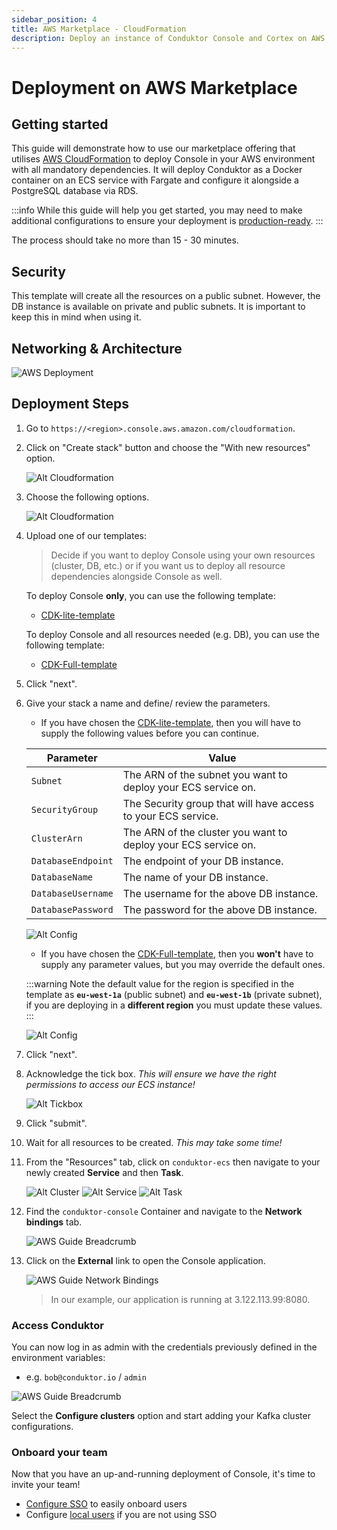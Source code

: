 ```yaml
---
sidebar_position: 4
title: AWS Marketplace - CloudFormation
description: Deploy an instance of Conduktor Console and Cortex on AWS via CloudFormation.
---
```


# Deployment on AWS Marketplace

## Getting started

This guide will demonstrate how to use our marketplace offering that utilises [AWS CloudFormation](https://aws.amazon.com/cloudformation/) to deploy Console in your AWS environment with all mandatory dependencies. It will deploy Conduktor as a Docker container on an ECS service with Fargate and configure it alongside a PostgreSQL database via RDS.

:::info
While this guide will help you get started, you may need to make additional configurations to ensure your deployment is [production-ready](/platform/get-started/installation/hardware/#production-requirements).
:::

The process should take no more than 15 - 30 minutes.

## Security

This template will create all the resources on a public subnet. However, the DB instance is available on private and public subnets. It is important to keep this in mind when using it.

## Networking & Architecture

![AWS Deployment](assets/conduktor.ecs.drawio.svg)

## Deployment Steps

1. Go to `https://<region>.console.aws.amazon.com/cloudformation`.

1. Click on "Create stack" button and choose the "With new resources" option.

    ![Alt Cloudformation](assets/cloudformation-guide-1.png)

1. Choose the following options.

    ![Alt Cloudformation](assets/cloudformation-guide-2.png)

1. Upload one of our templates:

    > Decide if you want to deploy Console using your own resources (cluster, DB, etc.) or if you want us to deploy all resource dependencies alongside Console as well.

    To deploy Console **only**, you can use the following template:

    - [CDK-lite-template](https://github.com/conduktor/quickstart-conduktor-cloudformation/blob/main/templates/CDK-lite-template.yaml)

    To deploy Console and all resources needed (e.g. DB), you can use the following template:

    - [CDK-Full-template](https://github.com/conduktor/quickstart-conduktor-cloudformation/blob/main/templates/CDK-full-template.yaml)

1. Click "next".

1. Give your stack a name and define/ review the parameters.

    - If you have chosen the [CDK-lite-template](https://github.com/conduktor/quickstart-conduktor-cloudformation/blob/main/templates/CDK-lite-template.yaml), then you will have to supply the following values before you can continue.

    | Parameter | Value |
    | -------- | ------- |
    | `Subnet` | The ARN of the subnet you want to deploy your ECS service on. |
    | `SecurityGroup` |  The Security group that will have access to your ECS service. |
    | `ClusterArn` | The ARN of the cluster you want to deploy your ECS service on. |
    | `DatabaseEndpoint` | The endpoint of your DB instance. |
    | `DatabaseName` | The name of your DB instance. |
    | `DatabaseUsername` | The username for the above DB instance. |
    | `DatabasePassword` | The password for the above DB instance. |

    ![Alt Config](assets/cloudformation-guide-3.png)

    - If you have chosen the [CDK-Full-template](https://github.com/conduktor/quickstart-conduktor-cloudformation/blob/main/templates/CDK-full-template.yaml), then you **won't** have to supply any parameter values, but you may override the default ones.

    :::warning
    Note the default value for the region is specified in the template as **`eu-west-1a`** (public subnet) and **`eu-west-1b`** (private subnet), if you are deploying in a **different region** you must update these values.
    :::

    ![Alt Config](assets/cloudformation-guide-4.png)

1. Click "next".

1. Acknowledge the tick box. *This will ensure we have the right permissions to access our ECS instance!*

    ![Alt Tickbox](assets/cloudformation-guide-5.png)

1. Click "submit".

1. Wait for all resources to be created. *This may take some time!*

1. From the "Resources" tab, click on `conduktor-ecs` then navigate to your newly created **Service** and then **Task**.  

    ![Alt Cluster](assets/cloudformation-guide-6.png)
    ![Alt Service](assets/cloudformation-guide-7.png)
    ![Alt Task](assets/cloudformation-guide-8.png)

1. Find the `conduktor-console` Container and navigate to the **Network bindings** tab.

    ![AWS Guide Breadcrumb](assets/aws-guide-8.png)

1. Click on the **External** link to open the Console application.

    ![AWS Guide Network Bindings](assets/aws-guide-9.png)

    > In our example, our application is running at 3.122.113.99:8080.

### Access Conduktor

You can now log in as admin with the credentials previously defined in the environment variables:

- e.g. `bob@conduktor.io` / `admin`

![AWS Guide Breadcrumb](assets/aws-guide-10.png)

Select the **Configure clusters** option and start adding your Kafka cluster configurations.

### Onboard your team

Now that you have an up-and-running deployment of Console, it's time to invite your team!

 - [Configure SSO](/platform/category/configure-sso/) to easily onboard users
 - Configure [local users](/platform/get-started/configuration/user-authentication/local-admin-and-users/) if you are not using SSO
